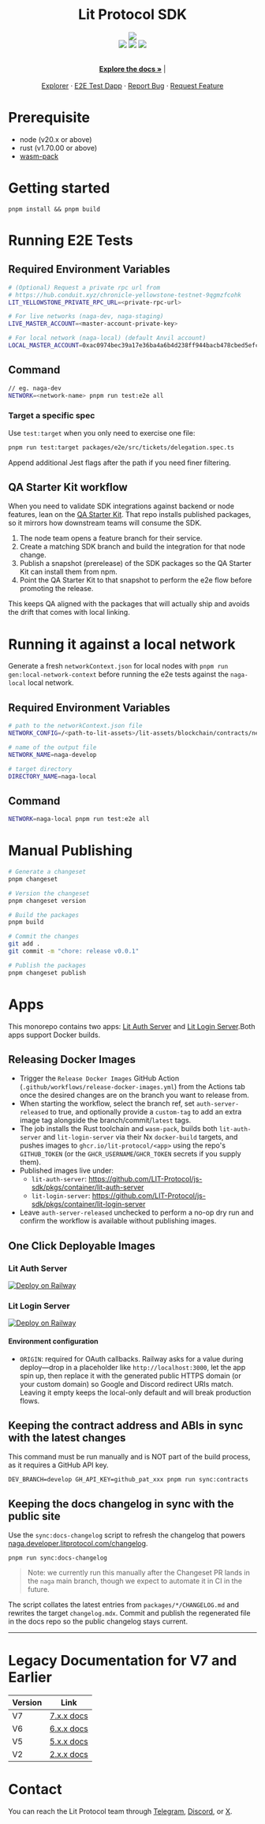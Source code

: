 <div align="center">
  <h1 align="center">Lit Protocol SDK</h1>

  <img src="https://litprotocol.mypinata.cloud/ipfs/bafybeie2xhocabmq2nq7v5d35i6owix476bobttc6gcgi6bay74ux6td6e">
  <br/>
  <a href="https://x.com/LitProtocol"><img src="https://img.shields.io/twitter/follow/litprotocol?label=Follow&style=social"/></a> <a href="https://t.me/+aa73FAF9Vp82ZjJh"><img src="https://img.shields.io/badge/Telegram-blue?logo=telegram&style=social"/></a> <a href="https://litgateway.com/discord"><img src="https://img.shields.io/badge/Discord-blue?logo=discord&style=social"/></a>
  
  <p align="center">
    <br />
    <a href="https://litprotocol.mintlify.app/sdk/introduction"><strong>Explore the docs »</strong></a> | 
    <br />
    <br />
    <a href="https://naga-explorer.getlit.dev/">Explorer</a>
    ·
    <a href="https://naga-e2e.getlit.dev/">E2E Test Dapp</a>
    ·
    <a href="https://github.com/LIT-Protocol/js-sdk/issues">Report Bug</a>
    ·
    <a href="https://github.com/LIT-Protocol/js-sdk/pulls">Request Feature</a>
  </p>
</div>

# Prerequisite

- node (v20.x or above)
- rust (v1.70.00 or above)
- [wasm-pack](https://github.com/rustwasm/wasm-pack)

# Getting started

```
pnpm install && pnpm build
```

# Running E2E Tests

## Required Environment Variables

```bash
# (Optional) Request a private rpc url from
# https://hub.conduit.xyz/chronicle-yellowstone-testnet-9qgmzfcohk
LIT_YELLOWSTONE_PRIVATE_RPC_URL=<private-rpc-url>

# For live networks (naga-dev, naga-staging)
LIVE_MASTER_ACCOUNT=<master-account-private-key>

# For local network (naga-local) (default Anvil account)
LOCAL_MASTER_ACCOUNT=0xac0974bec39a17e36ba4a6b4d238ff944bacb478cbed5efcae784d7bf4f2ff80
```

## Command

```bash
// eg. naga-dev
NETWORK=<network-name> pnpm run test:e2e all
```

### Target a specific spec

Use `test:target` when you only need to exercise one file:

```bash
pnpm run test:target packages/e2e/src/tickets/delegation.spec.ts
```

Append additional Jest flags after the path if you need finer filtering.

## QA Starter Kit workflow

When you need to validate SDK integrations against backend or node features, lean on the [QA Starter Kit](https://github.com/LIT-Protocol/QA-kit). That repo installs published packages, so it mirrors how downstream teams will consume the SDK.

1. The node team opens a feature branch for their service.
2. Create a matching SDK branch and build the integration for that node change.
3. Publish a snapshot (prerelease) of the SDK packages so the QA Starter Kit can install them from npm.
4. Point the QA Starter Kit to that snapshot to perform the e2e flow before promoting the release.

This keeps QA aligned with the packages that will actually ship and avoids the drift that comes with local linking.

# Running it against a local network

Generate a fresh `networkContext.json` for local nodes with `pnpm run gen:local-network-context` before running the e2e tests against the `naga-local` local network.

## Required Environment Variables

```bash
# path to the networkContext.json file
NETWORK_CONFIG=/<path-to-lit-assets>/lit-assets/blockchain/contracts/networkContext.json

# name of the output file
NETWORK_NAME=naga-develop

# target directory
DIRECTORY_NAME=naga-local
```

## Command

```bash
NETWORK=naga-local pnpm run test:e2e all
```

# Manual Publishing

```bash
# Generate a changeset
pnpm changeset

# Version the changeset
pnpm changeset version

# Build the packages
pnpm build

# Commit the changes
git add .
git commit -m "chore: release v0.0.1"

# Publish the packages
pnpm changeset publish
```

# Apps

This monorepo contains two apps: [Lit Auth Server](./apps/lit-auth-server/README.md) and [Lit Login Server](./apps/lit-login-server/README.md).Both apps support Docker builds.

## Releasing Docker Images

- Trigger the `Release Docker Images` GitHub Action (`.github/workflows/release-docker-images.yml`) from the Actions tab once the desired changes are on the branch you want to release from.
- When starting the workflow, select the branch ref, set `auth-server-released` to true, and optionally provide a `custom-tag` to add an extra image tag alongside the branch/commit/`latest` tags.
- The job installs the Rust toolchain and `wasm-pack`, builds both `lit-auth-server` and `lit-login-server` via their Nx `docker-build` targets, and pushes images to `ghcr.io/lit-protocol/<app>` using the repo's `GITHUB_TOKEN` (or the `GHCR_USERNAME`/`GHCR_TOKEN` secrets if you supply them).
- Published images live under:
  - `lit-auth-server`: https://github.com/LIT-Protocol/js-sdk/pkgs/container/lit-auth-server
  - `lit-login-server`: https://github.com/LIT-Protocol/js-sdk/pkgs/container/lit-login-server
- Leave `auth-server-released` unchecked to perform a no-op dry run and confirm the workflow is available without publishing images.

## One Click Deployable Images

### Lit Auth Server

[![Deploy on Railway](https://railway.com/button.svg)](https://railway.com/deploy/OYOevk?referralCode=RP1REI&utm_medium=integration&utm_source=template&utm_campaign=generic)

### Lit Login Server

[![Deploy on Railway](https://railway.com/button.svg)](https://railway.com/deploy/RO0wsZ?referralCode=RP1REI&utm_medium=integration&utm_source=template&utm_campaign=generic)

#### Environment configuration

- `ORIGIN`: required for OAuth callbacks. Railway asks for a value during deploy—drop in a placeholder like `http://localhost:3000`, let the app spin up, then replace it with the generated public HTTPS domain (or your custom domain) so Google and Discord redirect URIs match. Leaving it empty keeps the local-only default and will break production flows.

## Keeping the contract address and ABIs in sync with the latest changes

This command must be run manually and is NOT part of the build process, as it requires a GitHub API key.

```shell
DEV_BRANCH=develop GH_API_KEY=github_pat_xxx pnpm run sync:contracts
```

## Keeping the docs changelog in sync with the public site

Use the `sync:docs-changelog` script to refresh the changelog that powers [naga.developer.litprotocol.com/changelog](https://naga.developer.litprotocol.com/changelog).

```shell
pnpm run sync:docs-changelog
```

> Note: we currently run this manually after the Changeset PR lands in the `naga` main branch, though we expect to automate it in CI in the future.

The script collates the latest entries from `packages/*/CHANGELOG.md` and rewrites the target `changelog.mdx`. Commit and publish the regenerated file in the docs repo so the public changelog stays current.

---

# Legacy Documentation for V7 and Earlier

| Version | Link                                                     |
| ------- | -------------------------------------------------------- |
| V7      | [7.x.x docs](https://v7-api-doc-lit-js-sdk.vercel.app/)  |
| V6      | [6.x.x docs](https://v6-api-doc-lit-js-sdk.vercel.app/)  |
| V5      | [5.x.x docs](https://v3.api-docs.getlit.dev/)            |
| V2      | [2.x.x docs](http://docs.lit-js-sdk-v2.litprotocol.com/) |

</div>

# Contact

You can reach the Lit Protocol team through [Telegram](https://t.me/+aa73FAF9Vp82ZjJh), [Discord](https://litgateway.com/discord), or [X](https://x.com/litprotocol).
